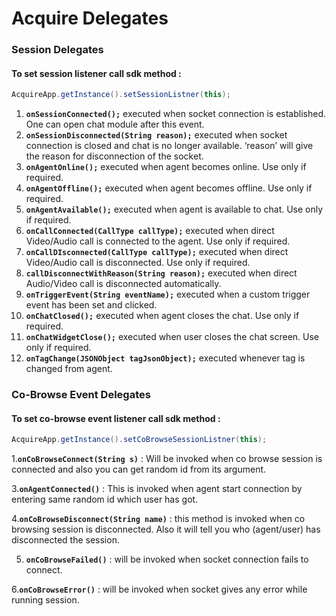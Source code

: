 # Acquire Delegates

### Session Delegates 

#### To set session listener call sdk method :

```java
AcquireApp.getInstance().setSessionListner(this);
```

1. **`onSessionConnected();`** executed when socket connection is established. One can open chat module after this event.
2. **`onSessionDisconnected(String reason);`** executed when socket connection is closed and chat is no longer available. ‘reason’ will give the reason for disconnection of the socket.
3. **`onAgentOnline();`** executed when agent becomes online. Use only if required.
4. **`onAgentOffline();`** executed when agent becomes offline. Use only if required.
5. **`onAgentAvailable();`** executed when agent is available to chat. Use only if required.
6. **`onCallConnected(CallType callType);`** executed when direct Video/Audio call is connected to the agent. Use only if required.
7. **`onCallDIsconnected(CallType callType);`** executed when direct Video/Audio call is disconnected. Use only if required.
8. **`callDisconnectWithReason(String reason);`** executed when direct Audio/Video call is disconnected automatically.
9. **`onTriggerEvent(String eventName);`** executed when a custom trigger event has been set and clicked.
10. **`onChatClosed();`** executed when agent closes the chat. Use only if required.
11. **`onChatWidgetClose();`**  executed when user closes the chat screen. Use only if required.
12. **`onTagChange(JSONObject tagJsonObject);`** executed whenever tag is changed from agent.

### Co-Browse Event Delegates

#### To set co-browse event listener call sdk method :

```java
AcquireApp.getInstance().setCoBrowseSessionListner(this);
```

1.**`onCoBrowseConnect(String s)`** : Will be invoked when co browse session is connected and also you can get random id from its argument.

3.**`onAgentConnected()`** : This is invoked when agent start connection by entering same random id which user has got.  

4.**`onCoBrowseDisconnect(String name)`** : this method is invoked when co browsing session is disconnected. Also it will tell you who \(agent/user\) has disconnected the session.

5. **`onCoBrowseFailed()`** : will be invoked when socket connection fails to connect.

6.**`onCoBrowseError()`** : will be invoked when socket gives any error while running session.

